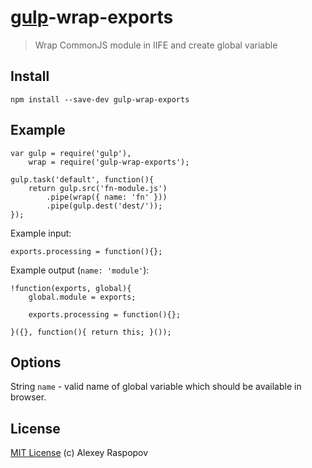 # [gulp](https://github.com/wearefractal/gulp)-wrap-exports

> Wrap CommonJS module in IIFE and create global variable

## Install

	npm install --save-dev gulp-wrap-exports

## Example

	var gulp = require('gulp'),
		wrap = require('gulp-wrap-exports');

	gulp.task('default', function(){
		return gulp.src('fn-module.js')
			.pipe(wrap({ name: 'fn' }))
			.pipe(gulp.dest('dest/'));
	});

Example input:

	exports.processing = function(){};

Example output (`name: 'module'`):

	!function(exports, global){
		global.module = exports;
		
		exports.processing = function(){};
		
	}({}, function(){ return this; }());

## Options

String `name` - valid name of global variable which should be available in browser.

## License

[MIT License](http://en.wikipedia.org/wiki/MIT_License) (c) Alexey Raspopov
